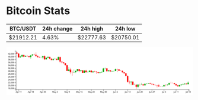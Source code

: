 # Bitcoin Stats

BTC/USDT|24h change|24h high|24h low|
|---|---|---|---|
|$21912.21|4.63%|$22777.63|$20750.01|

<img src="./chart.svg">
